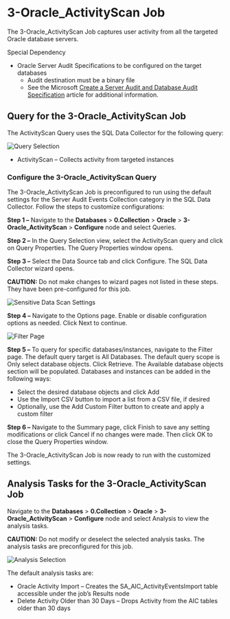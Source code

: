 # 3-Oracle_ActivityScan Job

The 3-Oracle_ActivityScan Job captures user activity from all the targeted Oracle database servers.

Special Dependency

- Oracle Server Audit Specifications to be configured on the target databases
    - Audit destination must be a binary file
    - See the Microsoft
      [Create a Server Audit and Database Audit Specification](https://docs.microsoft.com/en-us/sql/relational-databases/security/auditing/create-a-server-audit-and-database-audit-specification)
      article for additional information.

## Query for the 3-Oracle_ActivityScan Job

The ActivityScan Query uses the SQL Data Collector for the following query:

![Query Selection](/img/product_docs/accessanalyzer/11.6/solutions/databases/oracle/collection/jobgroup14.webp)

- ActivityScan – Collects activity from targeted instances

### Configure the 3-Oracle_ActivityScan Query

The 3-Oracle_ActivityScan Job is preconfigured to run using the default settings for the Server
Audit Events Collection category in the SQL Data Collector. Follow the steps to customize
configurations:

**Step 1 –** Navigate to the **Databases** > **0.Collection** > **Oracle** >
**3-Oracle_ActivityScan** > **Configure** node and select Queries.

**Step 2 –** In the Query Selection view, select the ActivityScan query and click on Query
Properties. The Query Properties window opens.

**Step 3 –** Select the Data Source tab and click Configure. The SQL Data Collector wizard opens.

**CAUTION:** Do not make changes to wizard pages not listed in these steps. They have been
pre-configured for this job.

![Sensitive Data Scan Settings](/img/product_docs/accessanalyzer/11.6/solutions/databases/oracle/collection/optionspage.webp)

**Step 4 –** Navigate to the Options page. Enable or disable configuration options as needed. Click
Next to continue.

![Filter Page](/img/product_docs/accessanalyzer/11.6/solutions/databases/oracle/collection/3oracleactivityscanfilterpage.webp)

**Step 5 –** To query for specific databases/instances, navigate to the Filter page. The default
query target is All Databases. The default query scope is Only select database objects. Click
Retrieve. The Available database objects section will be populated. Databases and instances can be
added in the following ways:

- Select the desired database objects and click Add
- Use the Import CSV button to import a list from a CSV file, if desired
- Optionally, use the Add Custom Filter button to create and apply a custom filter

**Step 6 –** Navigate to the Summary page, click Finish to save any setting modifications or click
Cancel if no changes were made. Then click OK to close the Query Properties window.

The 3-Oracle_ActivityScan Job is now ready to run with the customized settings.

## Analysis Tasks for the 3-Oracle_ActivityScan Job

Navigate to the **Databases** > **0.Collection** > **Oracle** > **3-Oracle_ActivityScan** >
**Configure** node and select Analysis to view the analysis tasks.

**CAUTION:** Do not modify or deselect the selected analysis tasks. The analysis tasks are
preconfigured for this job.

![Analysis Selection](/img/product_docs/accessanalyzer/11.6/solutions/databases/oracle/collection/jobgroup16.webp)

The default analysis tasks are:

- Oracle Activity Import – Creates the SA_AIC_ActivityEventsImport table accessible under the job’s
  Results node
- Delete Activity Older than 30 Days – Drops Activity from the AIC tables older than 30 days
